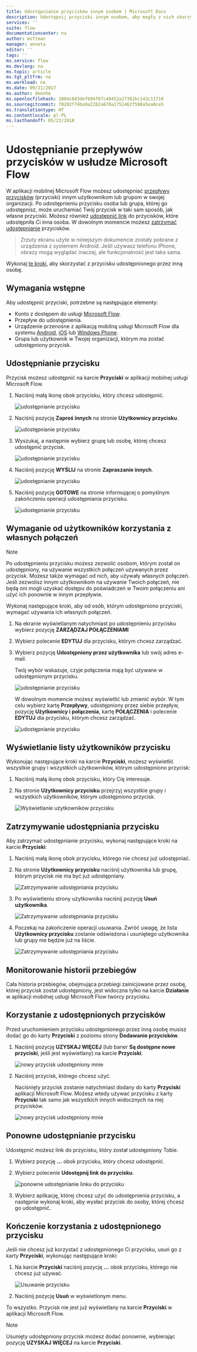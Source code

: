 ```yaml
---
title: Udostępnianie przycisków innym osobom | Microsoft Docs
description: Udostępnij przyciski innym osobom, aby mogły z nich skorzystać i oszczędzić czas.
services: ''
suite: flow
documentationcenter: na
author: msftman
manager: anneta
editor: ''
tags: ''
ms.service: flow
ms.devlang: na
ms.topic: article
ms.tgt_pltfrm: na
ms.workload: na
ms.date: 09/21/2017
ms.author: deonhe
ms.openlocfilehash: 2804c683defb94f87c40452a27382bc143c11f10
ms.sourcegitcommit: f0202f74ba9a2282a670a1751462f598a5ea0ce5
ms.translationtype: HT
ms.contentlocale: pl-PL
ms.lasthandoff: 05/23/2018
---
```

# <a name="share-button-flows-in-microsoft-flow"></a>Udostępnianie przepływów przycisków w usłudze Microsoft Flow
W aplikacji mobilnej Microsoft Flow możesz udostępniać [przepływy przycisków](introduction-to-button-flows.md) (przyciski) innym użytkownikom lub grupom w swojej organizacji. Po udostępnieniu przycisku osoba lub grupa, której go udostępnisz, może uruchamiać Twój przycisk w taki sam sposób, jak własne przyciski. Możesz również [udostępnić link](share-buttons.md#re-share-a-button) do przycisków, które udostępniła Ci inna osoba. W dowolnym momencie możesz [zatrzymać udostępnianie](share-buttons.md#stop-sharing-a-button) przycisków.

> Zrzuty ekranu użyte w niniejszym dokumencie zostały pobrane z urządzenia z systemem Android. Jeśli używasz telefonu iPhone, obrazy mogą wyglądać inaczej, ale funkcjonalność jest taka sama.
> 
> 

Wykonaj [te kroki](share-buttons.md#use-shared-buttons), aby skorzystać z przycisku udostępnionego przez inną osobę.

## <a name="prerequisites"></a>Wymagania wstępne
Aby udostępnić przyciski, potrzebne są następujące elementy:

* Konto z dostępem do usługi [Microsoft Flow](https://flow.microsoft.com).
* Przepływ do udostępnienia.
* Urządzenie przenośne z aplikacją mobilną usługi Microsoft Flow dla systemu [Android](https://aka.ms/flowmobiledocsandroid), [iOS](https://aka.ms/flowmobiledocsios) lub [Windows Phone](https://aka.ms/flowmobilewindows).
* Grupa lub użytkownik w Twojej organizacji, którym ma zostać udostępniony przycisk.

## <a name="share-a-button"></a>Udostępnianie przycisku
Przycisk możesz udostępnić na karcie **Przyciski** w aplikacji mobilnej usługi Microsoft Flow.

1. Naciśnij małą ikonę obok przycisku, który chcesz udostępnić.
   
    ![udostępnianie przycisku](./media/share-buttons/share-button-flows-buttons-tab.png)
2. Naciśnij pozycję **Zaproś innych** na stronie **Użytkownicy przycisku**.
   
    ![udostępnianie przycisku](./media/share-buttons/share-button-flows-button-users.png)
3. Wyszukaj, a następnie wybierz grupę lub osobę, której chcesz udostępnić przycisk.
   
    ![udostępnianie przycisku](./media/share-buttons/share-button-flows-invite-others-select.png)
4. Naciśnij pozycję **WYŚLIJ** na stronie **Zapraszanie innych**.
   
    ![udostępnianie przycisku](./media/share-buttons/share-button-flows-invite-others-send.png)
5. Naciśnij pozycję **GOTOWE** na stronie informującej o pomyślnym zakończeniu operacji udostępniania przycisku.
   
    ![udostępnianie przycisku](./media/share-buttons/share-button-flows-invite-others-done.png)

## <a name="require-users-to-use-their-own-connections"></a>Wymaganie od użytkowników korzystania z własnych połączeń
> [!NOTE]
> Po udostępnieniu przycisku możesz zezwolić osobom, którym został on udostępniony, na używanie wszystkich połączeń używanych przez przycisk. Możesz także wymagać od nich, aby używały własnych połączeń. Jeśli zezwolisz innym użytkownikom na używanie Twoich połączeń, nie będą oni mogli uzyskać dostępu do poświadczeń w Twoim połączeniu ani użyć ich ponownie w innym przepływie.
> 
> 

Wykonaj następujące kroki, aby od osób, którym udostępniono przyciski, wymagać używania ich własnych połączeń.

1. Na ekranie wyświetlanym natychmiast po udostępnieniu przycisku wybierz pozycję **ZARZĄDZAJ POŁĄCZENIAMI**
2. Wybierz polecenie **EDYTUJ** dla przycisku, którym chcesz zarządzać.
3. Wybierz pozycję **Udostępniony przez użytkownika** lub swój adres e-mail.
   
    Twój wybór wskazuje, czyje połączenia mają być używane w udostępnionym przycisku.
   
    ![udostępnianie przycisku](./media/share-buttons/share-button-select-connection-provided-by-user.png)
   
    W dowolnym momencie możesz wyświetlić lub zmienić wybór. W tym celu wybierz kartę **Przepływy**, udostępniony przez siebie przepływ, pozycję **Użytkownicy i połączenia**, kartę **POŁĄCZENIA** i polecenie **EDYTUJ** dla przycisku, którym chcesz zarządzać.
   
    ![udostępnianie przycisku](./media/share-buttons/share-button-flows-conn-provided-by-user.png)

## <a name="view-the-list-of-button-users"></a>Wyświetlanie listy użytkowników przycisku
Wykonując następujące kroki na karcie **Przyciski**, możesz wyświetlić wszystkie grupy i wszystkich użytkowników, którym udostępniono przycisk:

1. Naciśnij małą ikonę obok przycisku, który Cię interesuje.
2. Na stronie **Użytkownicy przycisku** przejrzyj wszystkie grupy i wszystkich użytkowników, którym udostępniono przycisk.
   
    ![Wyświetlanie użytkowników przycisku](./media/share-buttons/share-button-flows-button-users-list.png)

## <a name="stop-sharing-a-button"></a>Zatrzymywanie udostępniania przycisku
Aby zatrzymać udostępnianie przycisku, wykonaj następujące kroki na karcie **Przyciski**:

1. Naciśnij małą ikonę obok przycisku, którego nie chcesz już udostępniać.
2. Na stronie **Użytkownicy przycisku** naciśnij użytkownika lub grupę, którym przycisk nie ma być już udostępniany.
   
    ![Zatrzymywanie udostępniania przycisku](./media/share-buttons/share-button-flows-remove-user-list.png)
3. Po wyświetleniu strony użytkownika naciśnij pozycję **Usuń użytkownika**.
   
    ![Zatrzymywanie udostępniania przycisku](./media/share-buttons/share-button-flows-remove-user.png)
4. Poczekaj na zakończenie operacji usuwania. Zwróć uwagę, że lista **Użytkownicy przycisku** zostanie odświeżona i usuniętego użytkownika lub grupy nie będzie już na liście.
   
    ![Zatrzymywanie udostępniania przycisku](./media/share-buttons/share-button-flows-remove-user-result.png)

## <a name="monitor-the-run-history"></a>Monitorowanie historii przebiegów
Cała historia przebiegów, obejmująca przebiegi zainicjowane przez osobę, której przycisk został udostępniony, jest widoczna tylko na karcie **Działanie** w aplikacji mobilnej usługi Microsoft Flow twórcy przycisku.

## <a name="use-shared-buttons"></a>Korzystanie z udostępnionych przycisków
Przed uruchomieniem przycisku udostępnionego przez inną osobę musisz dodać go do karty **Przyciski** z poziomu strony **Dodawanie przycisków**.

1. Naciśnij pozycję **UZYSKAJ WIĘCEJ** (lub baner **Są dostępne nowe przyciski**, jeśli jest wyświetlany) na karcie **Przyciski**.
   
    ![nowy przycisk udostępniony mnie](./media/share-buttons/share-button-flows-banner.png)
2. Naciśnij przycisk, którego chcesz użyć.
   
    Naciśnięty przycisk zostanie natychmiast dodany do karty **Przyciski** aplikacji Microsoft Flow. Możesz wtedy używać przycisku z karty **Przyciski** tak samo jak wszystkich innych widocznych na niej przycisków.
   
    ![nowy przycisk udostępniony mnie](./media/share-buttons/share-button-flows-buttons-shared-with-me.png)

## <a name="re-share-a-button"></a>Ponowne udostępnianie przycisku
Udostępnić możesz link do przycisku, który został udostępniony Tobie.

1. Wybierz pozycję **...** obok przycisku, który chcesz udostępnić.
2. Wybierz polecenie **Udostępnij link do przycisku**.
   
    ![ponowne udostępnianie linku do przycisku](./media/share-buttons/re-share-button.png)
3. Wybierz aplikację, której chcesz użyć do udostępnienia przycisku, a następnie wykonaj kroki, aby wysłać przycisk do osoby, której chcesz go udostępnić.

## <a name="stop-using-a-shared-button"></a>Kończenie korzystania z udostępnionego przycisku
Jeśli nie chcesz już korzystać z udostępnionego Ci przycisku, usuń go z karty **Przyciski**, wykonując następujące kroki:

1. Na karcie **Przyciski** naciśnij pozycję **...** obok przycisku, którego nie chcesz już używać.
   
    ![Usuwanie przycisku](./media/share-buttons/share-button-flows-added-shared-button.png)
2. Naciśnij pozycję **Usuń** w wyświetlonym menu.

To wszystko. Przycisk nie jest już wyświetlany na karcie **Przyciski** w aplikacji Microsoft Flow.

> [!NOTE]
> Usunięty udostępniony przycisk możesz dodać ponownie, wybierając pozycję **UZYSKAJ WIĘCEJ** na karcie **Przyciski**.
> 
> 

